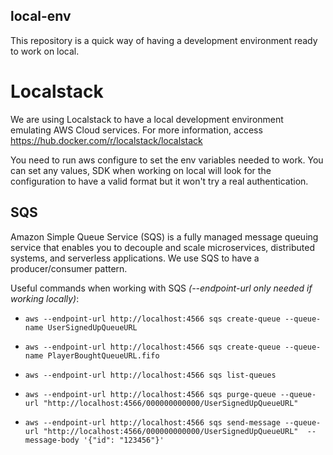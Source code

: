 ## local-env

This repository is a quick way of having a development environment ready to work on local.

# Localstack

We are using Localstack to have a local development environment emulating AWS Cloud services. For more information, access https://hub.docker.com/r/localstack/localstack

You need to run aws configure to set the env variables needed to work. You can set any values, SDK when working on local will look for the configuration to have a valid format but it won't try a real authentication.

## SQS

Amazon Simple Queue Service (SQS) is a fully managed message queuing service that enables you to decouple and scale microservices, distributed systems, and serverless applications. We use SQS to have a producer/consumer pattern.

Useful commands when working with SQS *(--endpoint-url only needed if working locally)*:

- `aws --endpoint-url http://localhost:4566 sqs create-queue --queue-name UserSignedUpQueueURL`
- `aws --endpoint-url http://localhost:4566 sqs create-queue --queue-name PlayerBoughtQueueURL.fifo`

- `aws --endpoint-url http://localhost:4566 sqs list-queues`


- `aws --endpoint-url http://localhost:4566 sqs purge-queue --queue-url "http://localhost:4566/000000000000/UserSignedUpQueueURL"`


- `aws --endpoint-url http://localhost:4566 sqs send-message --queue-url "http://localhost:4566/000000000000/UserSignedUpQueueURL"  --message-body '{"id": "123456"}'`